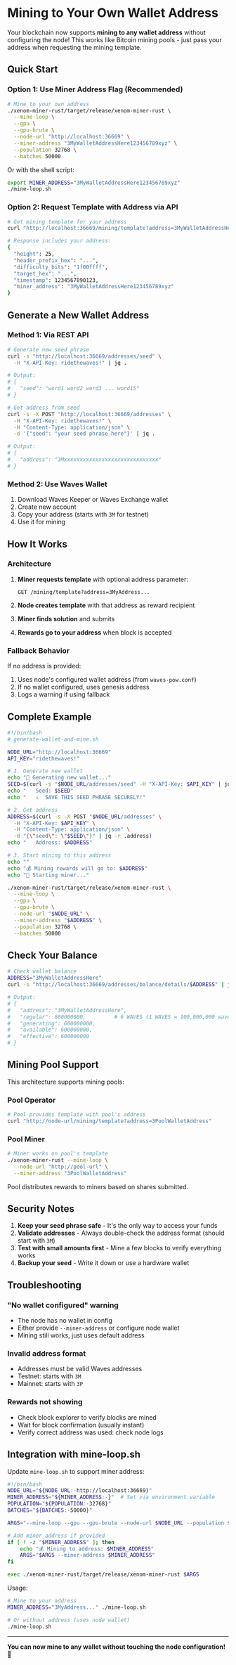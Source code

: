# Mining to Your Own Wallet Address

Your blockchain now supports **mining to any wallet address** without configuring the node! This works like Bitcoin mining pools - just pass your address when requesting the mining template.

## Quick Start

### Option 1: Use Miner Address Flag (Recommended)

```bash
# Mine to your own address
./xenom-miner-rust/target/release/xenom-miner-rust \
  --mine-loop \
  --gpu \
  --gpu-brute \
  --node-url "http://localhost:36669" \
  --miner-address "3MyWalletAddressHere123456789xyz" \
  --population 32768 \
  --batches 50000
```

Or with the shell script:

```bash
export MINER_ADDRESS="3MyWalletAddressHere123456789xyz"
./mine-loop.sh
```

### Option 2: Request Template with Address via API

```bash
# Get mining template for your address
curl "http://localhost:36669/mining/template?address=3MyWalletAddressHere123456789xyz"

# Response includes your address:
{
  "height": 25,
  "header_prefix_hex": "...",
  "difficulty_bits": "1f00ffff",
  "target_hex": "...",
  "timestamp": 1234567890123,
  "miner_address": "3MyWalletAddressHere123456789xyz"
}
```

## Generate a New Wallet Address

### Method 1: Via REST API

```bash
# Generate new seed phrase
curl -s "http://localhost:36669/addresses/seed" \
  -H "X-API-Key: ridethewaves!" | jq .

# Output:
# {
#   "seed": "word1 word2 word3 ... word15"
# }

# Get address from seed
curl -s -X POST "http://localhost:36669/addresses" \
  -H "X-API-Key: ridethewaves!" \
  -H "Content-Type: application/json" \
  -d '{"seed": "your seed phrase here"}' | jq .

# Output:
# {
#   "address": "3Mxxxxxxxxxxxxxxxxxxxxxxxxxxxxxx"
# }
```

### Method 2: Use Waves Wallet

1. Download Waves Keeper or Waves Exchange wallet
2. Create new account
3. Copy your address (starts with `3M` for testnet)
4. Use it for mining

## How It Works

### Architecture

1. **Miner requests template** with optional address parameter:
   ```
   GET /mining/template?address=3MyAddress...
   ```

2. **Node creates template** with that address as reward recipient

3. **Miner finds solution** and submits

4. **Rewards go to your address** when block is accepted

### Fallback Behavior

If no address is provided:
1. Uses node's configured wallet address (from `waves-pow.conf`)
2. If no wallet configured, uses genesis address
3. Logs a warning if using fallback

## Complete Example

```bash
#!/bin/bash
# generate-wallet-and-mine.sh

NODE_URL="http://localhost:36669"
API_KEY="ridethewaves!"

# 1. Generate new wallet
echo "🔑 Generating new wallet..."
SEED=$(curl -s "$NODE_URL/addresses/seed" -H "X-API-Key: $API_KEY" | jq -r .seed)
echo "   Seed: $SEED"
echo "   ⚠️  SAVE THIS SEED PHRASE SECURELY!"

# 2. Get address
ADDRESS=$(curl -s -X POST "$NODE_URL/addresses" \
  -H "X-API-Key: $API_KEY" \
  -H "Content-Type: application/json" \
  -d "{\"seed\": \"$SEED\"}" | jq -r .address)
echo "   Address: $ADDRESS"

# 3. Start mining to this address
echo ""
echo "💰 Mining rewards will go to: $ADDRESS"
echo "🚀 Starting miner..."

./xenom-miner-rust/target/release/xenom-miner-rust \
  --mine-loop \
  --gpu \
  --gpu-brute \
  --node-url "$NODE_URL" \
  --miner-address "$ADDRESS" \
  --population 32768 \
  --batches 50000
```

## Check Your Balance

```bash
# Check wallet balance
ADDRESS="3MyWalletAddressHere"
curl -s "http://localhost:36669/addresses/balance/details/$ADDRESS" | jq .

# Output:
# {
#   "address": "3MyWalletAddressHere",
#   "regular": 600000000,         # 6 WAVES (1 WAVES = 100,000,000 waveslets)
#   "generating": 600000000,
#   "available": 600000000,
#   "effective": 600000000
# }
```

## Mining Pool Support

This architecture supports mining pools:

### Pool Operator
```bash
# Pool provides template with pool's address
curl "http://node-url/mining/template?address=3PoolWalletAddress"
```

### Pool Miner
```bash
# Miner works on pool's template
./xenom-miner-rust --mine-loop \
  --node-url "http://pool-url" \
  --miner-address "3PoolWalletAddress"
```

Pool distributes rewards to miners based on shares submitted.

## Security Notes

1. **Keep your seed phrase safe** - It's the only way to access your funds
2. **Validate addresses** - Always double-check the address format (should start with `3M`)
3. **Test with small amounts first** - Mine a few blocks to verify everything works
4. **Backup your seed** - Write it down or use a hardware wallet

## Troubleshooting

### "No wallet configured" warning
- The node has no wallet in config
- Either provide `--miner-address` or configure node wallet
- Mining still works, just uses default address

### Invalid address format
- Addresses must be valid Waves addresses
- Testnet: starts with `3M`
- Mainnet: starts with `3P`

### Rewards not showing
- Check block explorer to verify blocks are mined
- Wait for block confirmation (usually instant)
- Verify correct address was used: check node logs

## Integration with mine-loop.sh

Update `mine-loop.sh` to support miner address:

```bash
#!/bin/bash
NODE_URL="${NODE_URL:-http://localhost:36669}"
MINER_ADDRESS="${MINER_ADDRESS:-}"  # Set via environment variable
POPULATION="${POPULATION:-32768}"
BATCHES="${BATCHES:-50000}"

ARGS="--mine-loop --gpu --gpu-brute --node-url $NODE_URL --population $POPULATION --batches $BATCHES"

# Add miner address if provided
if [ ! -z "$MINER_ADDRESS" ]; then
    echo "💰 Mining to address: $MINER_ADDRESS"
    ARGS="$ARGS --miner-address $MINER_ADDRESS"
fi

exec ./xenom-miner-rust/target/release/xenom-miner-rust $ARGS
```

Usage:
```bash
# Mine to your address
MINER_ADDRESS="3MyAddress..." ./mine-loop.sh

# Or without address (uses node wallet)
./mine-loop.sh
```

---

**You can now mine to any wallet without touching the node configuration!** 🎉
